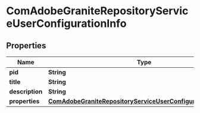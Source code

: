 

# ComAdobeGraniteRepositoryServiceUserConfigurationInfo

## Properties

Name | Type | Description | Notes
------------ | ------------- | ------------- | -------------
**pid** | **String** |  |  [optional]
**title** | **String** |  |  [optional]
**description** | **String** |  |  [optional]
**properties** | [**ComAdobeGraniteRepositoryServiceUserConfigurationProperties**](ComAdobeGraniteRepositoryServiceUserConfigurationProperties.md) |  |  [optional]



